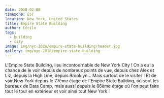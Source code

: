 ```yaml
---
date: 2018-02-08
timezone: EST
location: New York, United States
title: Empire State Building
author: Cécile
tags:
  - building
  - city
image: img/nyc-2018/empire-state-building/header.jpg
gallery: img/nyc-2018/empire-state-building
---
```


L'Empire State Building, lieu incontournable de New York City ! On a eu la chance de le voir depuis de nombreux points de vue, depuis chez Alex et Liz, depuis la High Line, depuis Brooklyn... Mais surtout de le visiter ! Et de voir New York depuis le 77ème étage de l'Empire State Building, où sont les bureaux de Data Camp, mais aussi depuis le 86ème étage où l'on peut faire tout le tour en extérieur et voir ainsi tout New York !